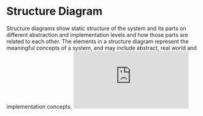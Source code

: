 # Structure Diagram
Structure diagrams show static structure of the system and its parts on different abstraction and implementation levels and how those parts are related to each other. The elements in a structure diagram represent the meaningful concepts of a system, and may include abstract, real world and implementation concepts. 
![Structure Diagram](https://www.objectsbydesign.com/projects/calc/Calculator.html)
